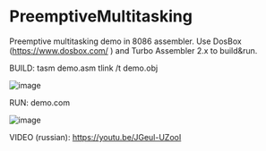 # PreemptiveMultitasking
Preemptive multitasking demo in 8086 assembler.
Use DosBox (https://www.dosbox.com/ ) and Turbo Assembler 2.x to build&run.

BUILD:
tasm demo.asm
tlink /t demo.obj

![image](https://user-images.githubusercontent.com/3244626/213021816-57c80a6d-4d52-4e71-a085-2274ecd282bf.png)

RUN:
demo.com

![image](https://user-images.githubusercontent.com/3244626/213021902-6c2bcbdd-5668-4803-b95c-82515fefd8cd.png)

VIDEO (russian):
https://youtu.be/JGeul-UZooI
